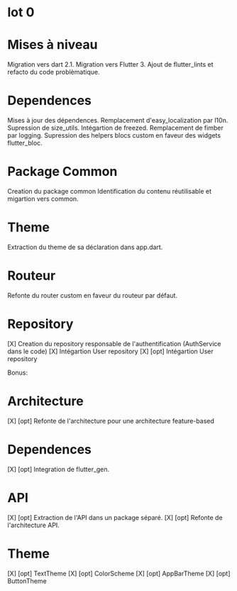 # lot 0
# Mises à niveau
Migration vers dart 2.1.
Migration vers Flutter 3.
Ajout de flutter_lints et refacto du code problèmatique.

# Dependences
Mises à jour des dépendences.
Remplacement d'easy_localization par l10n.
Supression de size_utils.
Intégartion de freezed.
Remplacement de fimber par logging.
Supression des helpers blocs custom en faveur des widgets flutter_bloc.

# Package Common
Creation du package common
Identification du contenu réutilisable et migartion vers common.

# Theme
Extraction du theme de sa déclaration dans app.dart.

# Routeur
Refonte du router custom en faveur du routeur par défaut.

# Repository
[X] Creation du repository  responsable de l'authentification (AuthService dans le code)
[X] Intégartion User repository
[X] [opt] Intégartion User repository

Bonus:
# Architecture
[X] [opt] Refonte de l'architecture pour une architecture feature-based

# Dependences
[X] [opt] Integration de flutter_gen.

# API
[X] [opt] Extraction de l'API dans un package séparé.
[X] [opt] Refonte de l'architecture API.

# Theme
[X] [opt] TextTheme
[X] [opt] ColorScheme
[X] [opt] AppBarTheme
[X] [opt] ButtonTheme